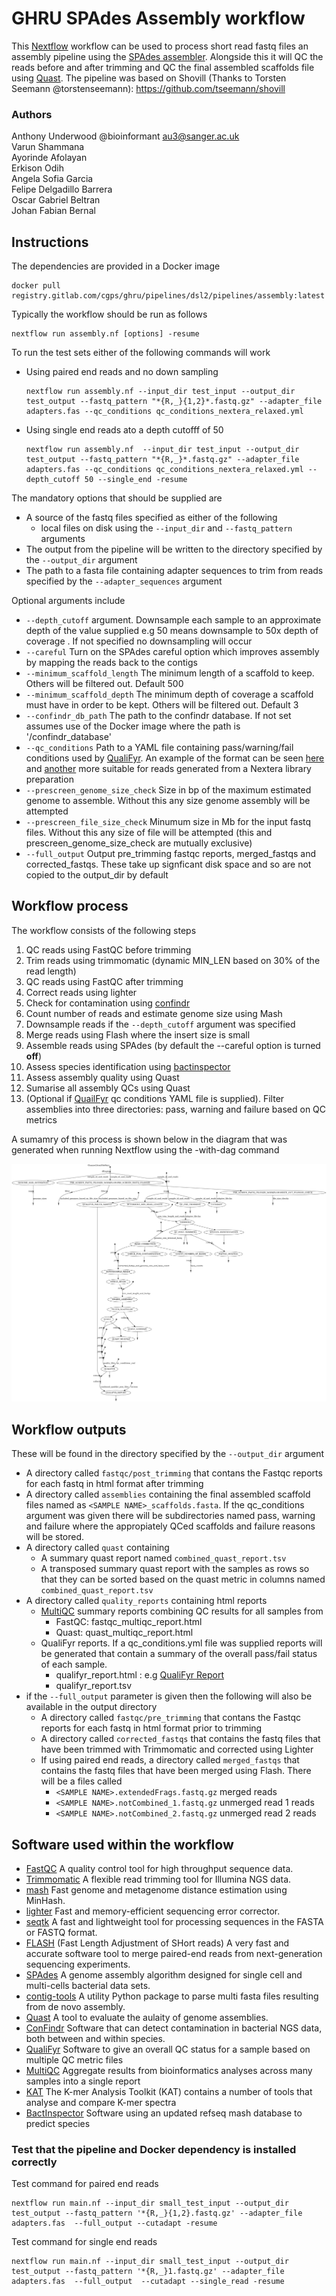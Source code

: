 # GHRU SPAdes Assembly workflow
This [Nextflow](https://www.nextflow.io/) workflow can be used to process short read fastq files an assembly pipeline using the [SPAdes assembler](http://cab.spbu.ru/software/spades/). Alongside this it will QC the reads before and after trimming and QC the final assembled scaffolds file using [Quast](http://quast.sourceforge.net/quast).
The pipeline was based on Shovill (Thanks to Torsten Seemann @torstenseemann): https://github.com/tseemann/shovill

### Authors
Anthony Underwood @bioinformant <au3@sanger.ac.uk>  
Varun Shammana  
Ayorinde Afolayan  
Erkison Odih  
Angela Sofia Garcia  
Felipe Delgadillo Barrera  
Oscar Gabriel Beltran  
Johan Fabian Bernal  

## Instructions
The dependencies are provided in a Docker image
```
docker pull registry.gitlab.com/cgps/ghru/pipelines/dsl2/pipelines/assembly:latest
```

Typically the workflow should be run as follows
```
nextflow run assembly.nf [options] -resume 
```
To run the test sets either of the following commands will work
 - Using paired end reads and no down sampling
    ```
    nextflow run assembly.nf --input_dir test_input --output_dir test_output --fastq_pattern "*{R,_}{1,2}*.fastq.gz" --adapter_file adapters.fas --qc_conditions qc_conditions_nextera_relaxed.yml 
    ```
 -  Using single end reads ato a depth cutofff of 50
    ```
    nextflow run assembly.nf  --input_dir test_input --output_dir test_output --fastq_pattern "*{R,_}*.fastq.gz" --adapter_file adapters.fas --qc_conditions qc_conditions_nextera_relaxed.yml --depth_cutoff 50 --single_end -resume
    ```

The mandatory options that should be supplied are
  - A source of the fastq files specified as either of the following
    - local files on disk using the `--input_dir` and `--fastq_pattern` arguments
  - The output from the pipeline will be written to the directory specified by the `--output_dir` argument
  - The path to a fasta file containing adapter sequences to trim from reads specified by the `--adapter_sequences` argument

Optional arguments include
  - `--depth_cutoff` argument. Downsample each sample to an approximate depth of the value supplied e.g 50 means downsample to 50x depth of coverage . If not specified no downsampling will occur
  - `--careful` Turn on the SPAdes careful option which improves assembly by mapping the reads back to the contigs
  - `--minimum_scaffold_length` The minimum length of a scaffold to keep. Others will be filtered out. Default 500 
  - `--minimum_scaffold_depth` The minimum depth of coverage a scaffold must have in order to be kept. Others will be filtered out. Default 3 
  - `--confindr_db_path` The path to the confindr database. If not set assumes use of the Docker image where the path is '/confindr_database'
  - `--qc_conditions` Path to a YAML file containing pass/warning/fail conditions used by [QualiFyr](https://gitlab.com/cgps/qualifyr). An example of the format can be seen [here](qc_conditions.yml) and [another](qc_conditions_nextera_relaxed.yml)  more suitable for reads generated from a Nextera library preparation
  - `--prescreen_genome_size_check` Size in bp of the maximum estimated genome to assemble. Without this any size genome assembly will be attempted
  - `--prescreen_file_size_check` Minumum size in Mb for the input fastq files. Without this any size of file will be attempted (this and prescreen_genome_size_check are mutually exclusive)
  - `--full_output` Output pre_trimming fastqc reports, merged_fastqs and corrected_fastqs. These take up signficant disk space and so are not copied to the output_dir by default

## Workflow process
The workflow consists of the following steps

1. QC reads using FastQC before trimming
2. Trim reads using trimmomatic (dynamic MIN_LEN based on 30% of the read length)
3. QC reads using FastQC after trimming
4. Correct reads using lighter
5. Check for contamination using [confindr](https://lowandrew.github.io/ConFindr/)
6. Count number of reads and estimate genome size using Mash
7. Downsample reads if the `--depth_cutoff` argument was specified
8. Merge reads using Flash where the insert size is small
9. Assemble reads using SPAdes (by default the --careful option is turned **off**)
10. Assess species identification using [bactinspector](https://gitlab.com/antunderwood/bactinspector)
11. Assess assembly quality using Quast
12. Sumarise all assembly QCs using Quast
13. (Optional if [QuailFyr](https://gitlab.com/cgps/qualifyr) qc conditions YAML file is supplied). Filter assemblies into three directories: pass, warning and failure based on QC  metrics

A sumamry of this process is shown below in the diagram that was generated when running Nextflow using the -with-dag command

![workflow diagram](README_files/pipeline_dag.png)

## Workflow outputs
These will be found in the directory specified by the `--output_dir` argument

  - A directory called `fastqc/post_trimming` that contans the Fastqc reports for each fastq in html format after trimming
  - A directory called `assemblies` containing the final assembled scaffold files named as `<SAMPLE NAME>_scaffolds.fasta`. If the qc_conditions argument was given there will be subdirectories named pass, warning and failure where the appropiately QCed scaffolds and failure reasons will be stored.
  - A directory called `quast` containing
    - A summary quast report named `combined_quast_report.tsv`
    - A transposed summary quast report with the samples as rows so that they can be sorted based on the quast metric in columns named `combined_quast_report.tsv`
  - A directory called `quality_reports` containing html reports
    - [MultiQC](https://multiqc.info/) summary reports combining QC results for all samples from
      - FastQC: fastqc_multiqc_report.html
      - Quast: quast_multiqc_report.html
    - QualiFyr reports. If a qc_conditions.yml file was supplied reports will be generated that contain a summary of the overall pass/fail status of each sample.
      - qualifyr_report.html : e.g [QualiFyr Report](https://glcdn.githack.com/cgps/ghru/pipelines/dsl2/pipelines/assembly/-/raw/develop/README_files/example_qualifyr_report.html)
      - qualifyr_report.tsv
  - if the `--full_output` parameter is given then the following will also be available in the output directory
    - A directory called `fastqc/pre_trimming` that contans the Fastqc reports for each fastq in html format prior to trimming
    - A directory called `corrected_fastqs` that contains the fastq files that have been trimmed with Trimmomatic and corrected using Lighter
    - If using paired end reads, a directory called `merged_fastqs` that contains the fastq files that have been merged using Flash. There will be a files called
      - `<SAMPLE NAME>.extendedFrags.fastq.gz` merged reads
      - `<SAMPLE NAME>.notCombined_1.fastq.gz` unmerged read 1 reads
      - `<SAMPLE NAME>.notCombined_2.fastq.gz` unmerged read 2 reads

## Software used within the workflow
  - [FastQC](https://www.bioinformatics.babraham.ac.uk/projects/fastqc/) A quality control tool for high throughput sequence data.
  - [Trimmomatic](http://www.usadellab.org/cms/?page=trimmomatic) A flexible read trimming tool for Illumina NGS data.
  - [mash](https://mash.readthedocs.io/en/latest/) Fast genome and metagenome distance estimation using MinHash.
  - [lighter](https://github.com/mourisl/Lighter) Fast and memory-efficient sequencing error corrector.
  - [seqtk](https://github.com/lh3/seqtk) A fast and lightweight tool for processing sequences in the FASTA or FASTQ format.
  - [FLASH](https://ccb.jhu.edu/software/FLASH/) (Fast Length Adjustment of SHort reads) A very fast and accurate software tool to merge paired-end reads from next-generation sequencing experiments.
  - [SPAdes](http://cab.spbu.ru/software/spades/) A genome assembly algorithm designed for single cell and multi-cells bacterial data sets.
  - [contig-tools](https://pypi.org/project/contig-tools/) A utility Python package to parse multi fasta files resulting from de novo assembly.
  - [Quast](http://quast.sourceforge.net/quast) A tool to evaluate the aulaity of genome assemblies.
  - [ConFindr](https://lowandrew.github.io/ConFindr/) Software that can detect contamination in bacterial NGS data, both between and within species.
  - [QualiFyr](https://gitlab.com/cgps/qualifyr) Software to give an overall QC status for a sample based on multiple QC metric files
  - [MultiQC](https://multiqc.info/) Aggregate results from bioinformatics analyses across many samples into a single report
  - [KAT](https://github.com/TGAC/KAT) The K-mer Analysis Toolkit (KAT) contains a number of tools that analyse and compare K-mer spectra
  - [BactInspector](https://gitlab.com/antunderwood/bactinspector) Software using an updated refseq mash database to predict species

### Test that the pipeline and Docker dependency is installed correctly

Test command for paired end reads
```
nextflow run main.nf --input_dir small_test_input --output_dir test_output --fastq_pattern '*{R,_}{1,2}.fastq.gz' --adapter_file adapters.fas  --full_output --cutadapt -resume
```

Test command for single end reads
```
nextflow run main.nf --input_dir small_test_input --output_dir test_output --fastq_pattern '*{R,_}1.fastq.gz' --adapter_file adapters.fas  --full_output  --cutadapt --single_read -resume
```